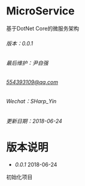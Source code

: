 # MicroService
基于DotNet Core的微服务架构

###### 版本：0.0.1

###### 最后维护：尹自强
###### 554393109@qq.com
###### Wechat：SHarp_Yin
 
###### 更新日期：2018-06-24

# 版本说明

* _0.0.1_ 2018-06-24
 
初始化项目
